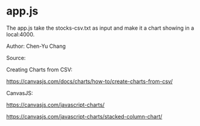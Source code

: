 # app.js

The app.js take the stocks-csv.txt as input and make it a chart showing in a local:4000.

Author: Chen-Yu Chang

Source:

Creating Charts from CSV:

https://canvasjs.com/docs/charts/how-to/create-charts-from-csv/

CanvasJS:

https://canvasjs.com/javascript-charts/

https://canvasjs.com/javascript-charts/stacked-column-chart/
